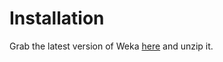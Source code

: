 # Installation
Grab the latest version of Weka [here](https://sourceforge.net/projects/weka/files/latest/download) and unzip it. 
